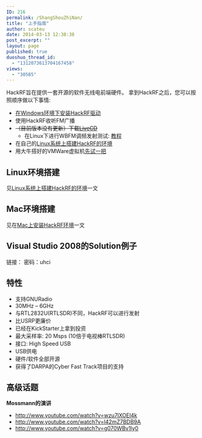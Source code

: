 ```yaml
---
ID: 216
permalink: /ShangShouZhiNan/
title: "上手指南"
author: scateu
date: 2014-03-13 12:38:38
post_excerpt: ""
layout: page
published: true
duoshuo_thread_id:
  - "1312073613704167458"
views:
  - "30585"
---
```

HackRF旨在提供一套开源的软件无线电前端硬件。 拿到HackRF之后，您可以按照顺序做以下事情:
<ul>
	<li><a href="/2013/12/30/%E5%9C%A8windows%E7%8E%AF%E5%A2%83%E4%B8%8B%E5%AE%89%E8%A3%85hackrf%E9%A9%B1%E5%8A%A8.html">在Windows环境下安装HackRF驱动</a></li>
	<li>使用HackRF收听FM广播</li>
	<li><del>（目前版本没有更新）下载<a href="/下载">LiveCD</a></del>
<ul>
	<li>在Linux下进行WBFM调频发射测试: <a href="/2014/01/03/wbfm发射.html">教程</a></li>
</ul>
</li>
	<li>在自己的<a href="/2013/12/30/linux%E7%B3%BB%E7%BB%9F%E4%B8%8A%E6%90%AD%E5%BB%BAhackrf%E7%8E%AF%E5%A2%83.html">Linux系统上搭建HackRF的环境</a></li>
	<li>用大牛搭好的VMWare虚拟机<a href="/2014/03/%E6%B5%8B%E8%AF%95hackrf-one%E7%9A%84ubuntu%E9%95%9C%E5%83%8F.html">先试一把</a></li>
</ul>
<h2>Linux环境搭建</h2>
见<a href="/2013/12/30/linux%E7%B3%BB%E7%BB%9F%E4%B8%8A%E6%90%AD%E5%BB%BAhackrf%E7%8E%AF%E5%A2%83.html">Linux系统上搭建HackRF的环境</a>一文
<h2>Mac环境搭建</h2>
见在<a title="在Mac上安装HackRF环境" href="/2014/04/18/mac-install-hackrf.html">Mac上安装HackRF环境</a>一文
<h2>Visual Studio 2008的Solution例子</h2>
链接：<http://pan.baidu.com/s/1mgqPpK8> 密码：uhci
<h2>特性</h2>
<ul>
	<li>支持GNURadio</li>
	<li>30MHz – 6GHz</li>
	<li>与RTL2832U(RTLSDR)不同，HackRF可以进行发射</li>
	<li>比USRP更廉价</li>
	<li>已经在KickStarter上拿到投资</li>
	<li>最大采样率: 20 Msps (10倍于电视棒RTLSDR)</li>
	<li>接口: High Speed USB</li>
	<li>USB供电</li>
	<li>硬件/软件全部开源</li>
	<li>获得了DARPA的Cyber Fast Track项目的支持</li>
</ul>

## 高级话题

**Mossmann的演讲**

 - <http://www.youtube.com/watch?v=wzu7lXOEl4k>
 - <http://www.youtube.com/watch?v=l42mZ7BDB9A>
 - <http://www.youtube.com/watch?v=g070WBv1ly0>
